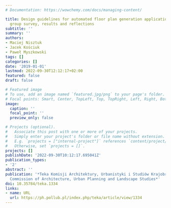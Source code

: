 ```yaml
---
# Documentation: https://wowchemy.com/docs/managing-content/

title: Design guidelines for automated floor plan generation applications – target
  group survey, results and reflections
subtitle: ''
summary: ''
authors:
- Maciej Nisztuk
- Jacek Kościuk
- Paweł Myszkowski
tags: []
categories: []
date: '2019-01-01'
lastmod: 2022-09-30T12:12:17+02:00
featured: false
draft: false

# Featured image
# To use, add an image named `featured.jpg/png` to your page's folder.
# Focal points: Smart, Center, TopLeft, Top, TopRight, Left, Right, BottomLeft, Bottom, BottomRight.
image:
  caption: ''
  focal_point: ''
  preview_only: false

# Projects (optional).
#   Associate this post with one or more of your projects.
#   Simply enter your project's folder or file name without extension.
#   E.g. `projects = ["internal-project"]` references `content/project/deep-learning/index.md`.
#   Otherwise, set `projects = []`.
projects: []
publishDate: '2022-09-30T10:12:17.695041Z'
publication_types:
- '2'
abstract: ''
publication: '*Teka Komisji Architektury, Urbanistyki i Studiów Krajobrazowych = Teka
  Commission of Architecture, Urban Planning and Landscape Studies*'
doi: 10.35784/teka.1334
links:
- name: URL
  url: https://ph.pollub.pl/index.php/teka/article/view/1334
---
```

